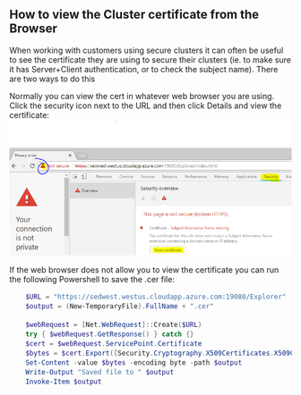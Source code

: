 ## How to view the Cluster certificate from the Browser

When working with customers using secure clusters it can often be useful to see the certificate they are using to secure their clusters (ie. to make sure it has Server+Client authentication, or to check the subject name).  There are two ways to do this

Normally you can view the cert in whatever web browser you are using.  Click the security icon next to the URL and then click Details and view the certificate:
![View Certificate in Browser](../media/viewcert_image001.png)



If the web browser does not allow you to view the certificate you can run the following Powershell to save the .cer file:

```PowerShell
	$URL = "https://sedwest.westus.cloudapp.azure.com:19080/Explorer"
	$output = (New-TemporaryFile).FullName + ".cer"
	
	$webRequest = [Net.WebRequest]::Create($URL)
	try { $webRequest.GetResponse() } catch {}
	$cert = $webRequest.ServicePoint.Certificate
	$bytes = $cert.Export([Security.Cryptography.X509Certificates.X509ContentType]::Cert)
	Set-Content -value $bytes -encoding byte -path $output
	Write-Output "Saved file to " $output
	Invoke-Item $output
```